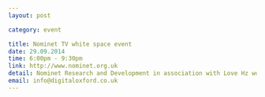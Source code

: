 ```yaml
---
layout: post

category: event

title: Nominet TV white space event 
date: 29.09.2014
time: 6:00pm - 9:30pm
link: http://www.nominet.org.uk
detail: Nominet Research and Development in association with Love Hz would like to invite you to explore how to put Oxford on the map as a leading player in the Internet of Things at the Museum of Science from 6pm on the 29th September. Light refreshments will be served and you're welcome to join us for food and drink locally afterwards.  
email: info@digitaloxford.co.uk
---
```

